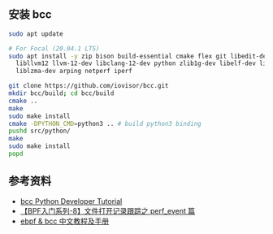 ## 安装 bcc

```bash
sudo apt update

# For Focal (20.04.1 LTS)
sudo apt install -y zip bison build-essential cmake flex git libedit-dev \
  libllvm12 llvm-12-dev libclang-12-dev python zlib1g-dev libelf-dev libfl-dev python3-setuptools \
  liblzma-dev arping netperf iperf

git clone https://github.com/iovisor/bcc.git
mkdir bcc/build; cd bcc/build
cmake ..
make
sudo make install
cmake -DPYTHON_CMD=python3 .. # build python3 binding
pushd src/python/
make
sudo make install
popd
```


## 参考资料

- [bcc Python Developer Tutorial](https://github.com/iovisor/bcc/blob/master/docs/tutorial_bcc_python_developer.md)
- [【BPF入门系列-8】文件打开记录跟踪之 perf_event 篇](https://www.ebpf.top/post/ebpf_trace_file_open_perf_output/)
- [ebpf & bcc 中文教程及手册](https://blog.cyru1s.com/posts/ebpf-bcc.html)